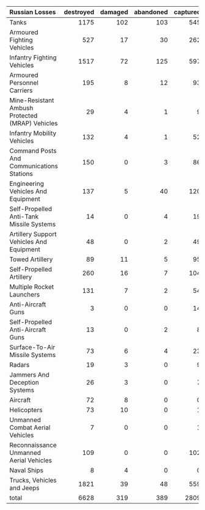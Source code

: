 | Russian Losses                                   |   destroyed |   damaged |   abandoned |   captured |   total |
|:-------------------------------------------------|------------:|----------:|------------:|-----------:|--------:|
| Tanks                                            |        1175 |       102 |         103 |        545 |    1925 |
| Armoured Fighting Vehicles                       |         527 |        17 |          30 |        262 |     836 |
| Infantry Fighting Vehicles                       |        1517 |        72 |         125 |        597 |    2311 |
| Armoured Personnel Carriers                      |         195 |         8 |          12 |         93 |     308 |
| Mine-Resistant Ambush Protected  (MRAP) Vehicles |          29 |         4 |           1 |          9 |      43 |
| Infantry Mobility Vehicles                       |         132 |         4 |           1 |         52 |     189 |
| Command Posts And Communications Stations        |         150 |         0 |           3 |         86 |     239 |
| Engineering Vehicles And Equipment               |         137 |         5 |          40 |        120 |     302 |
| Self-Propelled Anti-Tank Missile Systems         |          14 |         0 |           4 |         19 |      37 |
| Artillery Support Vehicles And Equipment         |          48 |         0 |           2 |         49 |      99 |
| Towed Artillery                                  |          89 |        11 |           5 |         95 |     200 |
| Self-Propelled Artillery                         |         260 |        16 |           7 |        104 |     387 |
| Multiple Rocket Launchers                        |         131 |         7 |           2 |         54 |     194 |
| Anti-Aircraft Guns                               |           3 |         0 |           0 |         14 |      17 |
| Self-Propelled Anti-Aircraft Guns                |          13 |         0 |           2 |          8 |      23 |
| Surface-To-Air Missile Systems                   |          73 |         6 |           4 |         23 |     106 |
| Radars                                           |          19 |         3 |           0 |          9 |      31 |
| Jammers And Deception Systems                    |          26 |         3 |           0 |          7 |      36 |
| Aircraft                                         |          72 |         8 |           0 |          0 |      80 |
| Helicopters                                      |          73 |        10 |           0 |          1 |      84 |
| Unmanned Combat Aerial Vehicles                  |           7 |         0 |           0 |          1 |       8 |
| Reconnaissance Unmanned Aerial Vehicles          |         109 |         0 |           0 |        102 |     211 |
| Naval Ships                                      |           8 |         4 |           0 |          0 |      12 |
| Trucks, Vehicles and Jeeps                       |        1821 |        39 |          48 |        559 |    2467 |
| total                                            |        6628 |       319 |         389 |       2809 |   10145 |